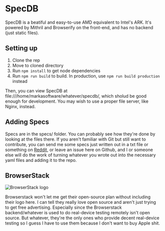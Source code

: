 # SpecDB

SpecDB is a beatiful and easy-to-use AMD equivalent to Intel's ARK. It's powered by Mithril and Browserify on the front-end, and has no backend (just static files).

## Setting up

1. Clone the rep
2. Move to cloned directory
3. Run `npm install` to get node dependencies
4. Run `npm run build` to build. In production, use `npm run build production` instead

Then, you can view SpecDB at file:///home/markasoftware/whatever/specdb/, which sholud be good enough for development. You may wish to use a proper file server, like Nginx, instead.

## Adding Specs

Specs are in the specs/ folder. You can probably see how they're done by looking at the files there. If you aren't familiar with Git but still want to contribute, you can send me some specs just written out in a txt file or something on [Reddit](https://reddit.com/u/markasoftware), or leave an issue here on Github, and I or someone else will do the work of turning whatever you wrote out into the necessary yaml files and adding it to the repo.

## BrowserStack

![BrowserStack logo](https://www.browserstack.com/images/layout/browserstack-logo-600x315.png)

Browserstack won't let me get their open-source plan without including their logo here. I can tell they really love open source and aren't just trying to get free advertising. Especially since the Browserstack backend/whatever is used to do real-device testing remotely isn't open source. But whatever, they're the only ones who provide decent real-device testing so I guess I have to use them because I don't want to buy Apple shit.
